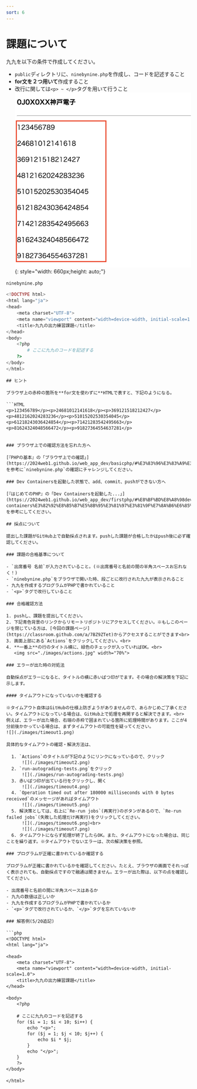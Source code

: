 ```yaml
---
sort: 6
---
```

# 課題について

九九を以下の条件で作成してください。

- `public`ディレクトリに、`ninebynine.php`を作成し、コードを記述すること
- **for文を２つ用いて**作成すること
- 改行に関しては`<p> ~ </p>`タグを用いて行うこと<br>
  ![](./images/ninebynine_display.png){: style="width: 660px;height: auto;"}

`ninebynine.php`

```php
<!DOCTYPE html>
<html lang="ja">
<head>
    <meta charset="UTF-8">
    <meta name="viewport" content="width=device-width, initial-scale=1.0">
    <title>九九の出力練習課題</title>
</head>
<body>
    <?php
        # ここに九九のコードを記述する
    ?>
</body>
</html>
```

```tips
## ヒント

ブラウザ上の赤枠の箇所を**for文を使わずに**HTMLで表すと、下記のようになる。

```HTML
<p>123456789</p><p>24681012141618</p><p>369121518212427</p><p>4812162024283236</p><p>51015202530354045</p><p>61218243036424854</p><p>71421283542495663</p><p>81624324048566472</p><p>91827364554637281</p>
```
```

### ブラウザ上での確認方法を忘れた方へ

[『PHPの基本』の「ブラウザ上での確認」](https://2024web1.github.io/web_app_dev/basicphp/#%E3%83%96%E3%83%A9%E3%82%A6%E3%82%B6%E4%B8%8A%E3%81%A7%E3%81%AE%E7%A2%BA%E8%AA%8D)を参考に`ninebynine.php`の確認にチャレンジしてください。

### Dev Containersを起動した状態で、add、commit、pushができない方へ

[『はじめてのPHP』の「Dev Containersを起動した...」](https://2024web1.github.io/web_app_dev/firstphp/#%E8%BF%BD%E8%A8%98dev-containers%E3%82%92%E8%B5%B7%E5%8B%95%E3%81%97%E3%81%9F%E7%8A%B6%E6%85%8B%E3%81%A7addcommitpush%E3%81%8C%E3%81%A7%E3%81%8D%E3%81%AA%E3%81%84%E5%A0%B4%E5%90%88)を参考にしてください。

## 採点について

提出した課題がGitHub上で自動採点されます。pushした課題が合格したかはpush後に必ず確認してください。

### 課題の合格基準について

- `出席番号 名前`が入力されていること。(※出席番号と名前の間の半角スペースお忘れなく！)
- `ninebynine.php`をブラウザで開いた時、段ごとに改行された九九が表示されること
- 九九を作成するプログラムがPHPで書かれていること
- `<p>`タグで改行していること

### 合格確認方法

1. pushし、課題を提出してください。
2. 下記青色背景のリンクからリモートリポジトリにアクセスしてください。※もしこのページを閉じている方は、[今回の課題ページ](https://classroom.github.com/a/7BZ9ZTet)からアクセスすることができます<br>
3. 画面上部にある`Actions`をクリックしてください。<br>
4. **一番上**の行のタイトル横に、緑色のチェックが入っていればOK。<br>
   <img src="./images/actions.jpg" width="70%">

### エラーが出た時の対処法

自動採点がエラーになると、タイトルの横に赤いばつ印がでます。その場合の解決策を下記に示します。

#### タイムアウトになっていないかを確認する

※タイムアウト自体はGitHubの仕様上防ぎようがありませんので、あらかじめご了承ください。タイムアウトになっている場合は、GitHub上で処理を再開すると解決できます。<br>
例えば、エラーが出た場合、右端の赤枠で囲まれている箇所に処理時間があります。ここが4分前後かかっている場合は、まずタイムアウトの可能性を疑ってください。
![](./images/timeout1.png)

具体的なタイムアウトの確認・解決方法は、

  1. `Actions`のタイトルが下記のようにリンクになっているので、クリック
      ![](./images/timeout2.png)
  2. `run-autograding-tests.png`をクリック
      ![](./images/run-autograding-tests.png)
  3. 赤いばつ印が出ている行をクリックし、開く
      ![](./images/timeout4.png)
  4. `Operation timed out after 180000 milliseconds with 0 bytes received`のメッセージがあればタイムアウト
      ![](./images/timeout5.png)
  5. 解決策としては、右上に`Re-run jobs`(再実行)のボタンがあるので、`Re-run failed jobs`(失敗した処理だけ再実行)をクリックしてください。
      ![](./images/timeout6.png)<br>
      ![](./images/timeout7.png)
  6. タイムアウトにならず処理が終了したらOK。また、タイムアウトになった場合は、同じことを繰り返す。※タイムアウトでないエラーは、次の解決策を参照。

### プログラムが正確に書かれているか確認する

プログラムが正確に書かれているかを確認してください。たとえ、ブラウザの画面でそれっぽく表示されても、自動採点ですので融通は聞きません。エラーが出た際は、以下の点を確認してください。

- 出席番号と名前の間に半角スペースはあるか
- 九九の数値は正しいか
- 九九を作成するプログラムがPHPで書かれているか
- `<p>`タグで改行されているか、`</p>`タグを忘れていないか 

### 解答例(5/20追記)

```php
<!DOCTYPE html>
<html lang="ja">

<head>
    <meta charset="UTF-8">
    <meta name="viewport" content="width=device-width, initial-scale=1.0">
    <title>九九の出力練習課題</title>
</head>

<body>
    <?php

    # ここに九九のコードを記述する
    for ($i = 1; $i < 10; $i++) {
        echo "<p>";
        for ($j = 1; $j < 10; $j++) {
            echo $i * $j;
        }
        echo "</p>";
    }
    ?>
</body>

</html>
```
